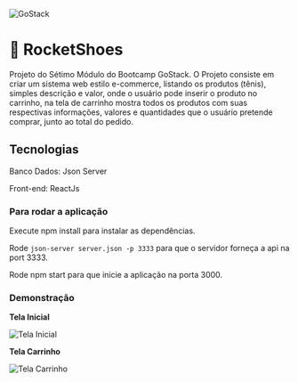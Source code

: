![GoStack](https://camo.githubusercontent.com/8c13dc2618dbd7f76d1d574350b98fdee1335ce5/68747470733a2f2f726f636b6574736561742d63646e2e73332d73612d656173742d312e616d617a6f6e6177732e636f6d2f626f6f7463616d702d6865616465722e706e67)

# 🚀 RocketShoes

Projeto do Sétimo Módulo do Bootcamp GoStack. O Projeto consiste em criar um sistema web estilo e-commerce, listando os produtos (tênis), simples descrição e valor, onde o usuário pode inserir o produto no carrinho, na tela de carrinho mostra todos os produtos com suas respectivas informações, valores e quantidades que o usuário pretende comprar, junto ao total do pedido.

## Tecnologias

Banco Dados: Json Server

Front-end: ReactJs

### Para rodar a aplicação

Execute npm install para instalar as dependências.

Rode `json-server server.json -p 3333` para que o servidor forneça a api na port 3333.

Rode npm start para que inicie a aplicação na porta 3000.

### Demonstração

**Tela Inicial**

![Tela Inicial](https://lh3.googleusercontent.com/9K8jgL1tqv1QxGkBPaOPn0sGLNgiA8k2DhAIsYZ3ab7KWPm3gM4mk8wzW4g0_8eiAqI__56TQRNpj2FBt-DtlcQLEII17ufTM4XKQs0P3EY4ZgUmHz4ktp4OsKDGIpAgR9X4j9_w5Ggvm7zJUhOzjuvGWRHd232E2_8uitM0zklZKNMP-QXTkDYuoVY3KYQ-r01zvO3eBNotJtIbck-hQH0UX1PF1eoOo_CqxgdXGkcxGqEVCwph230gg8TsQt4Ku09if6-yKP7SYrpKb-xMViKWKJQNqg12vzd0lq-XD8mAOTjK08zlWkxBjtuEEOoGvlu9Hq8u0o2Kx612qd76Rtf-a7dYw0t3p6P-964h_GfQeS9EcPpzbHmtf5TulHioa58fP64Ho8myAkPBTwEqPA5PnpPyUIvx6BeHsgFyY5fp12A2KMMLYlUMeii-kOpXtoh_kUwJvaW2svqXnNzG4ZRBZ7SwGaNVipCUiRXfHAPTEX1a84Bs8yWVQWgL7czjar4qzWo5_VWs_45rGpIeGfzIq9v01caY_GH7K6ToVAhfGUfJQ80mWzfQ2yc4-BmjXoK2O6g5MPIz5oB37yte22iZO-VUp4K9WOh3rx6kqH5CiYf1d1Cn7_dOkaIC-9WfQPmZ38eT5IV1N3P07C9zeJvyZOdLHf1bTZrVb1EY5jge3YG10_fZj0iOB0dG=w1527-h793-no?authuser=0)

**Tela Carrinho**

![Tela Carrinho](https://lh3.googleusercontent.com/79Np-YTsxflwj9OaTFyis-01I80CTLbWfu8xIYt3sSf7x-Rg4jA8w39p9FgRVLK084Ov1KeZeDsaMYvXcBAl0RQzvyFdKL9OgWpT5Es-yMozZldERvkKJ_GH3wpioJ5hZa-ked64AYuo-_3uo7sFTQDtSSOxJOtTCv0vAdRv4mLDPzHPv2Uqsst9VkW7d_wU7Nh-ZppAThW_-WvtGYc60jEsQNO3Y094OzPPGtn11plSGET1vBaEA-qEX6kfnoBI3UspZ6gtzIqzI-DiL07rlBm9vLm9WDUZZvgOxQjzJOMRjqO1W6bbtOQAavSCpj_iYke2tKAAjx9-IB5wud1N6pSHOcdZXoF0ay3aHgUKq1HhH5EtQDmST2UEwbfJwLa5UfQ3IS3p3c-kCWxo6QYcimMxRM1okhKO9Nx4jqSukd8SgOnamWGoBjI1QcKWczmO5adPQVJvXdzgnee2oG7wE0d85rZMMg433TzyWJ0O5d1qIfSVMoS2TUMTCxCXca0tSt8-wrrszkqeqdFnp58OQqcE-S2hl96u6J86kBA5v35WW3He9eIIY-qIiWAIauIckyXHmQyQSIswpsCIqzi54HGL_mmvlGOa_wZZDfEwA3d1oAAai5JEgq9FVHiehW1rPyoNuWQMo1m2fcMs5tzGCo768m5rgGF0WDS50RaIXhQt1T_9HoY-ZndY7XmZ=w1510-h823-no?authuser=0)
